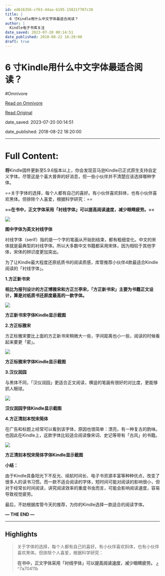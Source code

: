 ```yaml
---
id: ed616356-cf63-44aa-b195-15821f707c38
title: |
  6 寸Kindle用什么中文字体最适合阅读？
author: |
  Kindle电子书库​关注
date_saved: 2023-07-20 00:14:51
date_published: 2018-08-22 18:20:00
draft: true
---
```


# 6 寸Kindle用什么中文字体最适合阅读？
#Omnivore

[Read on Omnivore](https://omnivore.app/me/6-kindle-1897181fd9e)

[Read Original](https://zhuanlan.zhihu.com/p/42719167)

date_saved: 2023-07-20 00:14:51

date_published: 2018-08-22 18:20:00

--- 

# Full Content: 

**将**Kindle固件更新至5.9.6版本以上，你会发现亚马逊Kindle已正式原生支持自定义字体。尽管这是个喜大普奔的好消息，但一些小伙伴并不清楚应该选择哪种字体。

==关于字体的选择，每个人都有自己的喜好。有小伙伴喜欢斜体，也有小伙伴喜欢黑体。但排除个人喜爱，根据科学研究：==

**==在书中，正文字体采用「衬线字体」可以提高阅读速度，减少眼睛疲劳。==**

![](https://proxy-prod.omnivore-image-cache.app/640x640,sipzXiIFuyt94toocpI5k3kJcGp4QgtIIcKzzqLLs3OQ/https://pic2.zhimg.com/v2-00fe21d153364503ff15f36caabfe2ad_b.jpg)

**图中字体为英文衬线字体**

衬线字体（serif）指的是一个字的笔画从开始到结束，都有粗细变化。中文的宋体就是最典型的衬线字体。所以大多数中文书籍都采用宋体，因为相较于其他字体，宋体的辨识度更加突出。

为了让Kindle最大程度还原纸质书的阅读质感，库管推荐小伙伴4款最适合Kindle阅读的「衬线字体」。  

**1.方正新书宋**

**相比为报刊设计的方正博雅宋和方正兰亭宋，「方正新书宋」主要为书籍正文设计，算是对纸质书还原度最高的一款字体。**

![](https://proxy-prod.omnivore-image-cache.app/500x675,sKyh1EUxoMcd6f0SPJIPStcv52veFjHoTfajS267yieE/https://pic4.zhimg.com/v2-260786b15ffd32dae49125afc9d3b7f7_b.jpg)

**方正新书宋字体Kindle显示截图**

**2.方正标雅宋** 

方正标雅宋要比上面的方正新书宋稍微大一些，字间距离也小一些，阅读的时候看起来要更「密」。

![](https://proxy-prod.omnivore-image-cache.app/600x761,sDBNx4tY2noqSZ_m8dGN-em-5OHzXAT8l_NEpVTHouyo/https://pic4.zhimg.com/v2-ca9bfd0e8003499492d0e809789fb06f_b.jpg)

**方正标雅宋字体Kindle显示截图**

**3.汉仪润园**

与黑体不同，「汉仪润园」更适合正文阅读，横竖的笔画有很好的对比度，更能够抓人眼球。

![](https://proxy-prod.omnivore-image-cache.app/500x164,sfC8Xy66L62lfGCJyHflRY0kwWbcItqzO5rGOakMMzQ8/https://pic1.zhimg.com/v2-9e4a530e832ecb1a3c04fb0cafac1554_b.jpg)

**汉仪润园字体Kindle显示截图**

**4.方正清刻本悦宋简体**

在广告和标题上经常可以看到该字体，原因也很简单：漂亮，有一种复古的韵味。也因此在Kindle上，这款字体比较适合阅读像宋词、史记等带有「古风」的书籍。

![](https://proxy-prod.omnivore-image-cache.app/500x675,sA1A4yLQicnaYaT1MZnSqjYYt5ldD19lqpujeBalwaCo/https://pic4.zhimg.com/v2-6f1c4319fa17dcf546923804ed18488b_b.jpg)

 **方正清刻本悦宋简体字体Kindle显示截图**

**小结：**

由于Kindle具备阳光下不反光、续航时间长、电子书资源丰富等种种优点，改变了很多人的读书习惯。而一款不适合阅读的字体，短时间可能对阅读的影响很小，但对于经常长时间阅读，讲究阅读效率的重度书虫而言，可能会影响阅读速度，容易导致视觉疲劳。

最后，不妨根据库管今天的推荐，为你的Kindle选择一款适合的阅读字体。

**— THE END —**

---

## Highlights

> 关于字体的选择，每个人都有自己的喜好。有小伙伴喜欢斜体，也有小伙伴喜欢黑体。但排除个人喜爱，根据科学研究：
> 
> **在书中，正文字体采用「衬线字体」可以提高阅读速度，减少眼睛疲劳。** [⤴️](https://omnivore.app/me/6-kindle-1897181fd9e#7a70411b-0b24-4837-807e-195865ae3f9d)  ^7a70411b

